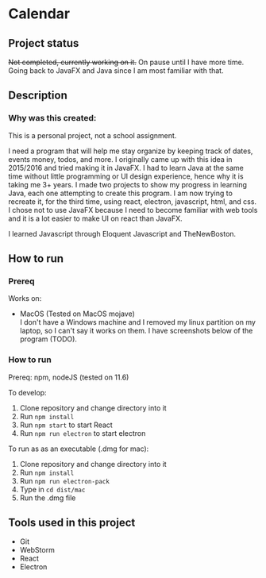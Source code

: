 
# Calendar

## Project status
~~Not completed, currently working on it.~~
On pause until I have more time. Going back to JavaFX and Java since I am most familiar with that.

## Description
### Why was this created:
This is a personal project, not a school assignment.

I need a program that will help me stay organize by keeping track of dates, events
money, todos, and more. I originally came up with this idea in 2015/2016 and tried 
making it in JavaFX. I had to learn Java at the same time without little programming 
or UI design experience, hence why it is taking me 3+ years. I made two projects to 
show my progress in learning Java, each one attempting to create this program. I am now 
trying to recreate it, for the third time, using react, electron, javascript, html, 
and css. I chose not to use JavaFX because I need to become familiar with web tools
and it is a lot easier to make UI on react than JavaFX.

I learned Javascript through Eloquent Javascript and TheNewBoston.

## How to run

### Prereq
Works on:
* MacOS (Tested on MacOS mojave)  
I don't have a Windows machine and I removed my linux partition on my laptop, so I 
can't say it works on them. I have screenshots below of the program (TODO).

### How to run
Prereq: npm, nodeJS (tested on 11.6)

To develop:
1. Clone repository and change directory into it
2. Run `npm install`
3. Run `npm start` to start React
4. Run `npm run electron` to start electron

To run as as an executable (.dmg for mac):
1. Clone repository and change directory into it
2. Run `npm install`
3. Run `npm run electron-pack`
4. Type in `cd dist/mac`
5. Run the .dmg file

## Tools used in this project
* Git
* WebStorm
* React
* Electron
